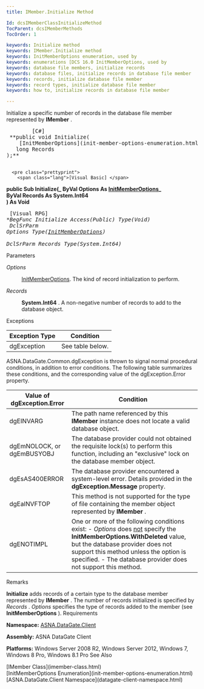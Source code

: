 ```yaml
---
title: IMember.Initialize Method

Id: dcsIMemberClassInitializeMethod
TocParent: dcsIMemberMethods
TocOrder: 1

keywords: Initialize method
keywords: IMember.Initialize method
keywords: InitMemberOptions enumeration, used by
keywords: enumerations [DCS 16.0 InitMemberOptions, used by
keywords: database file members, initialize records
keywords: database files, initialize records in database file member
keywords: records, initialize database file member
keywords: record types, initialize database file member
keywords: how to, initialize records in database file member

---
```


Initialize a specific number of records in the database file member represented by **IMember** .
<pre class="prettyprint">
        <span class="lang">[C#]</span>
 **public void Initialize(<br />    [InitMemberOptions](init-member-options-enumeration.html) Options ,
   long Records
);** 
      </pre>
      <pre class="prettyprint">
        <span class="lang">[Visual Basic] </span>
 **public Sub Initialize(_
   ByVal Options As [InitMemberOptions](init-member-options-enumeration.html)_<br />   ByVal Records As System.Int64<br /> ) As Void** 
      </pre>
      <pre class="prettyprint">
        <span class="lang">[Visual RPG]</span>
 **BegFunc Initialize Access(*Public) Type(Void)<br />   DclSrParm Options Type([InitMemberOptions](init-member-options-enumeration.html))<br />   DclSrParm Records Type(System.Int64)** 
      </pre>

Parameters

<dl>
        <dt />
</dl>

*Options* 
<dl>
        <dd>

[InitMemberOptions](init-member-options-enumeration.html). The kind of record initialization to perform.
</dd>
</dl>

*Records* 
<dl>
        <dd>

**System.Int64** . A non-negative number of records to add to the database object.
</dd>
</dl>

Exceptions



| Exception Type | Condition |
| ---- | ---- |
| dgException | See table below. |



ASNA.DataGate.Common.dgException is thrown to signal normal procedural conditions, in addition to error conditions. The following table summarizes these conditions, and the corresponding value of the <span>dgException.Error</span> property.
<br />



| Value of dgException.Error | Condition |
| ---- | ---- |
| dgEINVARG | The path name referenced by this **IMember** instance does not locate a valid database object. |
| dgEmNOLOCK, or dgEmBUSYOBJ | The database provider could not obtained the requisite lock(s) to perform this function, including an "exclusive" lock on the database member object. |
| dgEsAS400ERROR | The database provider encountered a system-level error. Details provided in the **dgException.Message** property. |
| dgEaINVFTOP | This method is not supported for the type of file containing the member object represented by **IMember** . |
| dgENOTIMPL | One or more of the following conditions exist:  - *Options* does <u>not</u> specify the **InitMemberOptions.WithDeleted**  								value, but the database provider does not support this method unless the option  								is specified. - The database provider does not support this method. |



Remarks

**Initialize** adds records of a certain type to the database member represented by **IMember** . The number of records initialized is specified by *Records* . *Options* specifies the type of records added to the member (see **InitMemberOptions** ).
Requirements

<span> **Namespace:** [ASNA.DataGate.Client](datagate-client-namespace.html) </span> 

<span> **Assembly:** ASNA DataGate Client</span> 

<span> **Platforms:** Windows Server 2008 R2, Windows Server 2012, Windows 7, Windows 8 Pro, Windows 8.1 Pro</span> 
See Also

<dl />
      [IMember Class](imember-class.html)
      <br />
      [InitMemberOptions Enumeration](init-member-options-enumeration.html)
      <br />
      [ASNA.DataGate.Client Namespace](datagate-client-namespace.html)

